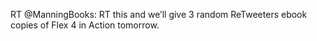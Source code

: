 <!--
id: 435523455
link: http://kevinisom.info/post/435523455/rt-manningbooks-rt-this-and-well-give-3-random
slug: rt-manningbooks-rt-this-and-well-give-3-random
date: Tue Mar 09 2010 12:44:30 GMT+1300 (NZDT)
raw: {"blog_name":"kevinisom","id":435523455,"post_url":"http://kevinisom.info/post/435523455/rt-manningbooks-rt-this-and-well-give-3-random","slug":"rt-manningbooks-rt-this-and-well-give-3-random","type":"text","date":"2010-03-08 23:44:30 GMT","timestamp":1268091870,"state":"published","format":"html","reblog_key":"gMBk53bc","tags":[],"short_url":"http://tmblr.co/Zw68YyPzOz-","highlighted":[],"feed_item":"http://twitter.com/kev_nz/statuses/10191129407","from_feed_id":"650289","note_count":0,"title":null,"body":"<p>RT @ManningBooks: RT this and we&#8217;ll give 3 random ReTweeters ebook copies of Flex 4 in Action tomorrow.</p>"}
publish: 2010-03-09
tags: 
title: null
-->


RT @ManningBooks: RT this and we’ll give 3 random ReTweeters ebook
copies of Flex 4 in Action tomorrow.


